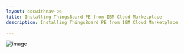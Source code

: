 ```yaml
---
layout: docwithnav-pe
title: Installing ThingsBoard PE from IBM Cloud Marketplace
description: Installing ThingsBoard PE from IBM Cloud Marketplace

---
```


![image](https://img.tbqa.cloud/coming-soon.jpg)
